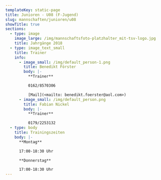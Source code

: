 ```yaml
---
templateKey: static-page
title: Junioren - U08 (F-Jugend)
slug: mannschaften/junioren/u08
showTitle: true
sections:
  - type: image
    image_large: /img/mannschaftsfoto-platzhalter_mit-tsv-logo.jpg
    title: Jahrgänge 2018
  - type: image_text_small
    title: Trainer
    info:
      - image_small: /img/default_person-1.png
        title: Benedikt Förster
        body: |-
          **Trainer**

          0162/8570306

          [Mail](<mailto: benedikt.foerster@aol.com>)
      - image_small: /img/default_person.png
        title: Fabian Nickel
        body: |-
          **Trainer**

          0179/2253132
  - type: body
    title: Trainingszeiten
    body: |-
      **Montag**

      17:00-18:30 Uhr

      **Donnerstag**

      17:00-18:30 Uhr
---
```

